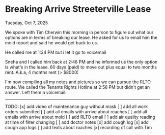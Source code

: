 # Breaking Arrive Streeterville Lease

Tuesday, Oct 7, 2025

We spoke with Tim Cherwin this morning in person to figure out what our options are in terms of breaking our lease. He asked for us to email him the mold report and said he would get back to us. 

He called me at 1:34 PM but i let it go to voicemail

Sneha and I called him back at 2:48 PM and he informed us the only option is what's in the lease. 60 days (paid) to move out plus equal to two months rent. A.k.a, 4 months rent (> $8000)

I'm now compiling all my notes and pictures so we can pursue the RLTO route. We called the Tenants Rights Hotline at 2:58 PM but didn't get an answer. Left them a voicemail.


_____________________


TODO:
[x] add video of maintenance guy without mask
[ ] add all work orders submitted
[ ] add all emails with arrive about roaches
[ ] add all emails with arrive about mold
[ ] add RLTO email
[ ] add air quality reading at time of filter changing
[ ] add doctor notes
[x] add cough log
[x] add cough app logs
[ ] add texts about roaches
[x] recording of call with Tim
